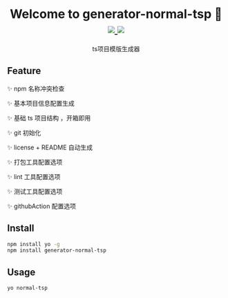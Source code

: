 <h1 align="center">
Welcome to generator-normal-tsp 👋
<br>
<a href="https://npm.im/generator-normal-tsp">
  <img src="https://badgen.net/npm/v/generator-normal-tsp">
</a>
<a href="https://npm.im/generator-normal-tsp">
  <img src="https://badgen.net/npm/license/generator-normal-tsp">
</a>
</h1>

<p align="center">
  ts项目模版生成器
</p>


## Feature
✨ npm 名称冲突检查

✨ 基本项目信息配置生成

✨ 基础 ts 项目结构 ，开箱即用

✨ git 初始化

✨ license + README 自动生成

✨ 打包工具配置选项

✨ lint 工具配置选项

✨ 测试工具配置选项

✨ githubAction 配置选项

## Install

```sh
npm install yo -g
npm install generator-normal-tsp
```

## Usage

```sh
yo normal-tsp
```
